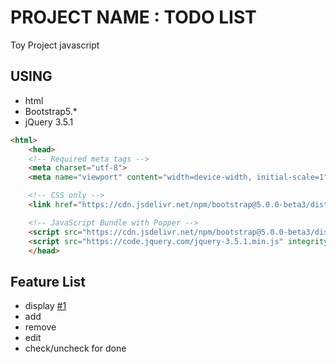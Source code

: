 # PROJECT NAME : TODO LIST
Toy Project javascript

## USING
  - html
  - Bootstrap5.*
  - jQuery 3.5.1

```html
<html>
    <head>
    <!-- Required meta tags -->
    <meta charset="utf-8">
    <meta name="viewport" content="width=device-width, initial-scale=1">

    <!-- CSS only -->
    <link href="https://cdn.jsdelivr.net/npm/bootstrap@5.0.0-beta3/dist/css/bootstrap.min.css" rel="stylesheet" integrity="sha384-eOJMYsd53ii+scO/bJGFsiCZc+5NDVN2yr8+0RDqr0Ql0h+rP48ckxlpbzKgwra6" crossorigin="anonymous">

    <!-- JavaScript Bundle with Popper -->
    <script src="https://cdn.jsdelivr.net/npm/bootstrap@5.0.0-beta3/dist/js/bootstrap.bundle.min.js" integrity="sha384-JEW9xMcG8R+pH31jmWH6WWP0WintQrMb4s7ZOdauHnUtxwoG2vI5DkLtS3qm9Ekf" crossorigin="anonymous"></script>
    <script src="https://code.jquery.com/jquery-3.5.1.min.js" integrity="sha256-9/aliU8dGd2tb6OSsuzixeV4y/faTqgFtohetphbbj0=" crossorigin="anonymous"></script>
    </head>
```

## Feature List
  - display [#1](https://github.com/jiyoonoh-dev/TODOjs/issues/1#issue-852282235)
  - add
  - remove
  - edit
  - check/uncheck for done
